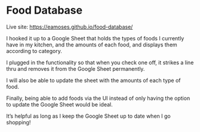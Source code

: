 # Food Database

Live site: https://eamoses.github.io/food-database/

I hooked it up to a Google Sheet that holds the types of foods I currently have in my kitchen, and the amounts of each food, and displays them according to category.

I plugged in the functionality so that when you check one off, it strikes a line thru and removes it from the Google Sheet permanently.

I will also be able to update the sheet with the amounts of each type of food.

Finally, being able to add foods via the UI instead of only having the option to update the Google Sheet would be ideal.

It’s helpful as long as I keep the Google Sheet up to date when I go shopping!